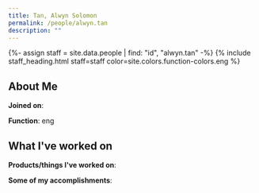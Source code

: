 ```yaml
---
title: Tan, Alwyn Solomon
permalink: /people/alwyn.tan
description: ""
---
```


{%- assign staff = site.data.people | find: "id", "alwyn.tan" -%}
{% include staff_heading.html staff=staff color=site.colors.function-colors.eng %}

## About Me

**Joined on**: 

**Function**: eng

## What I've worked on

**Products/things I've worked on**:


**Some of my accomplishments**:

